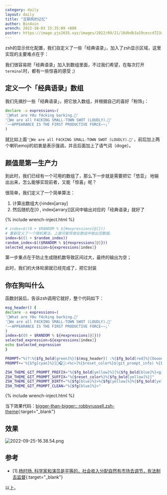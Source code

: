 ```yaml
---
category: daily
layout: daily
title: "互联网的记忆"
author: Bin4xin
wrench: 2022-10-03 15:35:09 +800
poster: https://image.yjs2635.xyz/images/2022/09/21/16dbdb3a19ceccd723a6d61f6c167c2a_400x400.jpg
---
```


zsh的显示优化配置，我们自定义了一些「经典语录」，加入了zsh显示区域，这里实现的主要难点在于：

我们很容易把「经典语录」加入到数组里面，不过我们希望，在每次打开`terminal`时，都有一些惊喜的感受 ;)

## 定义一个「经典语录」数组

我们先摘抄一些「经典语录」，把它放入数组，并根据自己的喜好「粉饰」：

```bash
declare -a expressions=(
'📣What are Y0u f4cking barking.📣'
'📣We are all F4CKING SMALL-TOWN SWOT (LOUDLY).📣'
'~~APPEARANCE IS THE FIRST PRODUCTIVE FORCE~~;'
)
```

就比如上面`'📣We are all F4CKING SMALL-TOWN SWOT (LOUDLY).📣'`，前后加上两个喇叭emoji的初衷是表示强调，并且后面加上了语气词（doge）。

## 颜值是第一生产力

到此时，我们已经有一个可用的数组了，那么下一步就是需要把它「悠亚」 地输出出来，怎么能够实现前者，又能「惊喜」呢？

很简单，我们定义了一个简单算法：

1. 计算出数组大小index[array]
2. 然后随机在[0 , index\[arrary\]]区间中输出对应的「经典语录」就好了

{% include wrench-inject.html %}

```bash
# index=$((0 + $RANDOM % ${#expressions[@]}))
# 重新定义了一个随机算法，上面可能导致在数组中取出空数据。
index=$((1 + $random_index))
random_index=$(($RANDOM % ${#expressions[@]}))
selected_expression=${expressions[index]}
```

第一步重点在于防止生成随机数导致区间过大，最终的输出为空；

此时，我们的大体轮廓就已经完成了，把它封装

## 你在狗叫什么

函数封装后，告诉zsh调用它就好，整个代码如下：

```bash
msg_header() {
declare -a expressions=(
'📣What are Y0u f4cking barking.📣'
'📣We are all F4CKING SMALL-TOWN SWOT (LOUDLY).📣'
'~~APPEARANCE IS THE FIRST PRODUCTIVE FORCE~~;'
)
index=$((0 + $RANDOM % ${#expressions[@]}))
selected_expression=${expressions[index]}
echo $selected_expression
}

PROMPT="%(?:%{$fg_bold[green]%}[$(msg_header)] :%{$fg_bold[red]%}[Ooooooops @@S0mething WROOONG@@] )"
PROMPT+='%{$fg[cyan]%}[🤑🎧🚩:<%c>]%{$reset_color%}$(git_prompt_info) %{$fg_bold[white]%}$%{$fg_bold[green]%}$%{$fg_bold[yellow]%}$ '

ZSH_THEME_GIT_PROMPT_PREFIX="%{$fg_bold[yellow]%}[%{$fg_bold[blue]%}<git:%{$fg[red]%}"
ZSH_THEME_GIT_PROMPT_SUFFIX="%{$reset_color%}%{$fg_bold[yellow]%}]"
ZSH_THEME_GIT_PROMPT_DIRTY="%{$fg[blue]%}>%{$fg[yellow]%}%{$fg_bold[yellow]%}]"
ZSH_THEME_GIT_PROMPT_CLEAN="%{$fg[blue]%}>"
```

{% include wrench-inject.html %}

当下效果代码：[bigger-than-bigger:: robbyrussell.zsh-theme](https://github.com/Bin4xin/bigger-than-bigger#6x01robbyrussellzsh-theme){:target="_blank"}

## 效果

![2022-09-25-16.38.54.png]({{site.PicturesLinks_Domain}}/images/2022/09/25/2022-09-25-16.38.54.png)

## 参考

- [1].[杨时旸. 科学家和演员是平等的，社会收入分配自然有市场去调节，有法制去监督](https://finance.sina.cn/china/gncj/2022-07-08/detail-imizirav2546993.d.html){:target="_blank"}

以上。